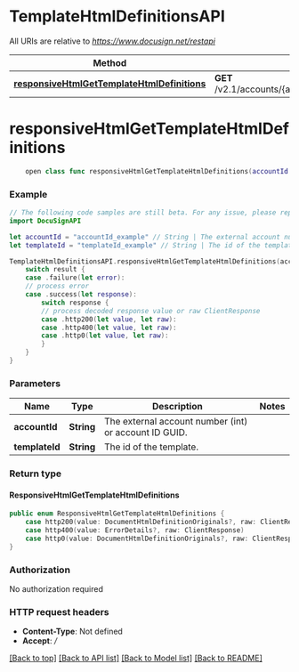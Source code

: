 # TemplateHtmlDefinitionsAPI

All URIs are relative to *https://www.docusign.net/restapi*

Method | HTTP request | Description
------------- | ------------- | -------------
[**responsiveHtmlGetTemplateHtmlDefinitions**](TemplateHtmlDefinitionsAPI.md#responsivehtmlgettemplatehtmldefinitions) | **GET** /v2.1/accounts/{accountId}/templates/{templateId}/html_definitions | 


# **responsiveHtmlGetTemplateHtmlDefinitions**
```swift
    open class func responsiveHtmlGetTemplateHtmlDefinitions(accountId: String, templateId: String, headers: HTTPHeaders = DocuSignAPI.customHeaders, beforeSend: (inout ClientRequest) throws -> () = { _ in }) -> EventLoopFuture<ResponsiveHtmlGetTemplateHtmlDefinitions>
```



### Example 
```swift
// The following code samples are still beta. For any issue, please report via http://github.com/OpenAPITools/openapi-generator/issues/new
import DocuSignAPI

let accountId = "accountId_example" // String | The external account number (int) or account ID GUID.
let templateId = "templateId_example" // String | The id of the template.

TemplateHtmlDefinitionsAPI.responsiveHtmlGetTemplateHtmlDefinitions(accountId: accountId, templateId: templateId).whenComplete { result in
    switch result {
    case .failure(let error):
    // process error
    case .success(let response):
        switch response {
        // process decoded response value or raw ClientResponse
        case .http200(let value, let raw):
        case .http400(let value, let raw):
        case .http0(let value, let raw):
        }
    }
}
```

### Parameters

Name | Type | Description  | Notes
------------- | ------------- | ------------- | -------------
 **accountId** | **String** | The external account number (int) or account ID GUID. | 
 **templateId** | **String** | The id of the template. | 

### Return type

#### ResponsiveHtmlGetTemplateHtmlDefinitions

```swift
public enum ResponsiveHtmlGetTemplateHtmlDefinitions {
    case http200(value: DocumentHtmlDefinitionOriginals?, raw: ClientResponse)
    case http400(value: ErrorDetails?, raw: ClientResponse)
    case http0(value: DocumentHtmlDefinitionOriginals?, raw: ClientResponse)
}
```

### Authorization

No authorization required

### HTTP request headers

 - **Content-Type**: Not defined
 - **Accept**: */*

[[Back to top]](#) [[Back to API list]](../README.md#documentation-for-api-endpoints) [[Back to Model list]](../README.md#documentation-for-models) [[Back to README]](../README.md)

